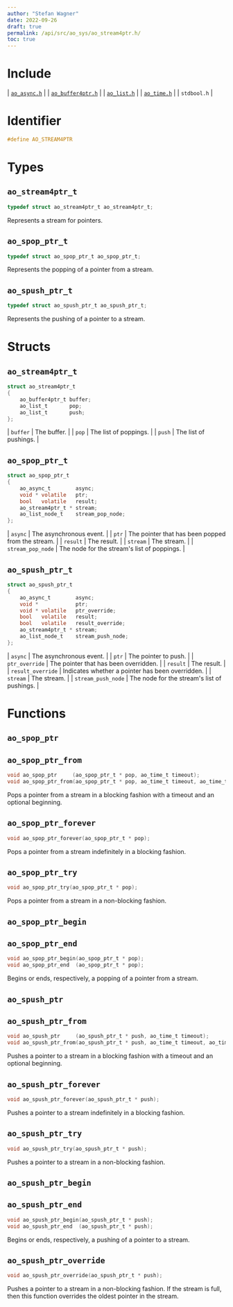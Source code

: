 ```yaml
---
author: "Stefan Wagner"
date: 2022-09-26
draft: true
permalink: /api/src/ao_sys/ao_stream4ptr.h/
toc: true
---
```


# Include

| [`ao_async.h`](ao_async.h.md) |
| [`ao_buffer4ptr.h`](../ao/ao_buffer4ptr.h.md) |
| [`ao_list.h`](../ao/ao_list.h.md) |
| [`ao_time.h`](ao_time.h.md) |
| `stdbool.h` |

# Identifier

```c
#define AO_STREAM4PTR
```

# Types

## `ao_stream4ptr_t`

```c
typedef struct ao_stream4ptr_t ao_stream4ptr_t;
```

Represents a stream for pointers.

## `ao_spop_ptr_t`

```c
typedef struct ao_spop_ptr_t ao_spop_ptr_t;
```

Represents the popping of a pointer from a stream.

## `ao_spush_ptr_t`

```c
typedef struct ao_spush_ptr_t ao_spush_ptr_t;
```

Represents the pushing of a pointer to a stream.

# Structs

## `ao_stream4ptr_t`

```c
struct ao_stream4ptr_t
{
    ao_buffer4ptr_t buffer;
    ao_list_t       pop;
    ao_list_t       push;
};
```

| `buffer` | The buffer. |
| `pop` | The list of poppings. |
| `push` | The list of pushings. |

## `ao_spop_ptr_t`

```c
struct ao_spop_ptr_t
{
    ao_async_t        async;
    void * volatile   ptr;
    bool   volatile   result;
    ao_stream4ptr_t * stream;
    ao_list_node_t    stream_pop_node;
};
```

| `async` | The asynchronous event. |
| `ptr` | The pointer that has been popped from the stream. |
| `result` | The result. |
| `stream` | The stream. |
| `stream_pop_node` | The node for the stream's list of poppings. |

## `ao_spush_ptr_t`

```c
struct ao_spush_ptr_t
{
    ao_async_t        async;
    void *            ptr;
    void * volatile   ptr_override;
    bool   volatile   result;
    bool   volatile   result_override;
    ao_stream4ptr_t * stream;
    ao_list_node_t    stream_push_node;
};
```

| `async` | The asynchronous event. |
| `ptr` | The pointer to push. |
| `ptr_override` | The pointer that has been overridden. |
| `result` | The result. |
| `result_override` | Indicates whether a pointer has been overridden. |
| `stream` | The stream. |
| `stream_push_node` | The node for the stream's list of pushings. |

# Functions

## `ao_spop_ptr`
## `ao_spop_ptr_from`

```c
void ao_spop_ptr     (ao_spop_ptr_t * pop, ao_time_t timeout);
void ao_spop_ptr_from(ao_spop_ptr_t * pop, ao_time_t timeout, ao_time_t beginning);
```

Pops a pointer from a stream in a blocking fashion with a timeout and an optional beginning.

## `ao_spop_ptr_forever`

```c
void ao_spop_ptr_forever(ao_spop_ptr_t * pop);
```

Pops a pointer from a stream indefinitely in a blocking fashion.

## `ao_spop_ptr_try`

```c
void ao_spop_ptr_try(ao_spop_ptr_t * pop);
```

Pops a pointer from a stream in a non-blocking fashion.

## `ao_spop_ptr_begin`
## `ao_spop_ptr_end`

```c
void ao_spop_ptr_begin(ao_spop_ptr_t * pop);
void ao_spop_ptr_end  (ao_spop_ptr_t * pop);
```

Begins or ends, respectively, a popping of a pointer from a stream.

## `ao_spush_ptr`
## `ao_spush_ptr_from`

```c
void ao_spush_ptr     (ao_spush_ptr_t * push, ao_time_t timeout);
void ao_spush_ptr_from(ao_spush_ptr_t * push, ao_time_t timeout, ao_time_t beginning);
```

Pushes a pointer to a stream in a blocking fashion with a timeout and an optional beginning.

## `ao_spush_ptr_forever`

```c
void ao_spush_ptr_forever(ao_spush_ptr_t * push);
```

Pushes a pointer to a stream indefinitely in a blocking fashion.

## `ao_spush_ptr_try`

```c
void ao_spush_ptr_try(ao_spush_ptr_t * push);
```

Pushes a pointer to a stream in a non-blocking fashion.

## `ao_spush_ptr_begin`
## `ao_spush_ptr_end`

```c
void ao_spush_ptr_begin(ao_spush_ptr_t * push);
void ao_spush_ptr_end  (ao_spush_ptr_t * push);
```

Begins or ends, respectively, a pushing of a pointer to a stream.

## `ao_spush_ptr_override`

```c
void ao_spush_ptr_override(ao_spush_ptr_t * push);
```

Pushes a pointer to a stream in a non-blocking fashion. If the stream is full, then this function overrides the oldest pointer in the stream.
